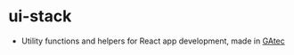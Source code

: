 
# ui-stack

- Utility functions and helpers for React app development, made in [GAtec](http://www.gatec.com.br/)